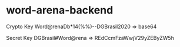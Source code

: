 # word-arena-backend

Crypto Key
Word@renaDb\*14(%%)--DGBrasil2020 => base64

Secret Key
DGBrasil#Word@rena => REdCcmFzaWwjV29yZEByZW5h
